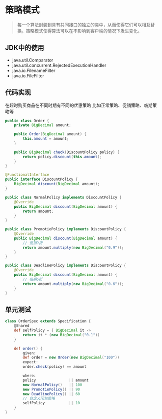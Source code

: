 # 策略模式

> 每一个算法封装到具有共同接口的独立的类中，从而使得它们可以相互替换。策略模式使得算法可以在不影响到客户端的情况下发生变化。

## JDK中的使用

- java.util.Comparator
- java.util.concurrent.RejectedExecutionHandler
- java.io.FilenameFilter
- java.io.FileFilter

## 代码实现

在超时购买商品在不同时期有不同的优惠策略 比如正常策略、促销策略、临期策略等

```java
public class Order {
    private BigDecimal amount;

    public Order(BigDecimal amount) {
        this.amount = amount;
    }

    public BigDecimal check(DiscountPolicy policy) {
        return policy.discount(this.amount);
    }
}

@FunctionalInterface
public interface DiscountPolicy {
    BigDecimal discount(BigDecimal amount);
}

public class NormalPolicy implements DiscountPolicy {
    @Override
    public BigDecimal discount(BigDecimal amount) {
        return amount;
    }
}

public class PromotioPolicy implements DiscountPolicy {
    @Override
    public BigDecimal discount(BigDecimal amount) {
        // 促销9折
        return amount.multiply(new BigDecimal("0.9"));
    }
}

public class DeadlinePolicy implements DiscountPolicy {
    @Override
    public BigDecimal discount(BigDecimal amount) {
        // 临期6折
        return amount.multiply(new BigDecimal("0.6"));
    }
}
```

## 单元测试

```groovy
class OrderSpec extends Specification {
    @Shared
    def selfPolicy = { BigDecimal it ->
        return it * (new BigDecimal("0.1"))
    }

    def order() {
        given:
        def order = new Order(new BigDecimal("100"))
        expect:
        order.check(policy) == amount

        where:
        policy               || amount
        new NormalPolicy()   || 100
        new PromotioPolicy() || 90
        new DeadlinePolicy() || 60
        // 自定义闭包策略
        selfPolicy           || 10
    }
}
```